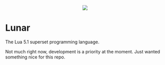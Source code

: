 <div align="center"><img src="https://i.imgur.com/xVujd8N.png"/></div>

# Lunar
The Lua 5.1 superset programming language.

Not much right now, development is a priority at the moment. Just wanted something nice for this repo.
